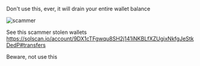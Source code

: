 Don't use this, ever, it will drain your entire wallet balance

![scammer](https://github.com/user-attachments/assets/9e9bc852-39dc-42e7-90b7-c9366a6aa29b)


See this scammer stolen wallets
https://solscan.io/account/9DX1cTFgwqu8SH2j141iNKBLfXZUgixNkfgJeStkDedP#transfers

Beware, not use this
